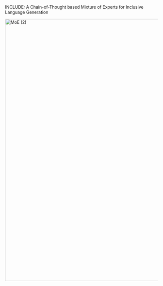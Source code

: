 INCLUDE: A Chain-of-Thought based Mixture of Experts for Inclusive Language Generation

<img width="1008" height="862" alt="MoE (2)" src="https://github.com/user-attachments/assets/ba5b2a0f-6457-42ae-9fc4-d37d866fcd2f" />
